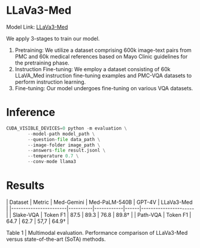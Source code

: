 # LLaVa3-Med

Model Link: [LLaVa3-Med](https://huggingface.co/akemiH/LLaVa3-Med)

We apply 3-stages to train our model.

1. Pretraining: We utilize a dataset comprising 600k image-text pairs from PMC and 60k medical references based on Mayo Clinic guidelines for the pretraining phase.
2. Instruction Fine-tuning: We employ a dataset consisting of 60k LLaVA_Med instruction fine-tuning examples and PMC-VQA datasets to perform instruction learning.
3. Fine-tuning: Our model undergoes fine-tuning on various VQA datasets.

# Inference

```python
CUDA_VISIBLE_DEVICES=0 python -m evaluation \
        --model-path model_path \
        --question-file data_path \
        --image-folder image_path \
        --answers-file result.jsonl \
        --temperature 0.7 \
        --conv-mode llama3
```

# Results

| Dataset               | Metric   | Med-Gemini | Med-PaLM-540B | GPT-4V | LLaVa3-Med         |
|-----------------------|----------|------------|------|----------------------|
| Slake-VQA             | Token F1 | 87.5      | 89.3 | 76.8 |   89.8†         |
| Path-VQA              | Token F1 | 64.7      | 62.7 | 57,7 |  64.9†          |


Table 1 | Multimodal evaluation. Performance comparison of LLaVa3-Med versus state-of-the-art (SoTA) methods.

